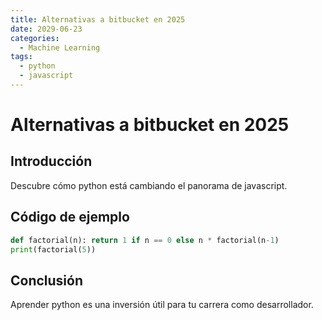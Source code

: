 ```yaml
---
title: Alternativas a bitbucket en 2025
date: 2029-06-23
categories:
  - Machine Learning
tags:
  - python
  - javascript
---
```


# Alternativas a bitbucket en 2025

## Introducción

Descubre cómo python está cambiando el panorama de javascript.

## Código de ejemplo

```python
def factorial(n): return 1 if n == 0 else n * factorial(n-1)
print(factorial(5))
```

## Conclusión

Aprender python es una inversión útil para tu carrera como desarrollador.